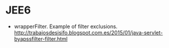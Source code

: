 # JEE6

- wrapperFilter. 
Example of filter exclusions. 
http://trabajosdesisifo.blogspot.com.es/2015/01/java-servlet-byapssfilter-filter.html